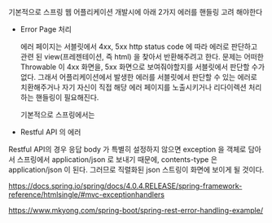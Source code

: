 기본적으로 스프링 웹 어플리케이션 개발시에 아래 2가지 에러를 핸들링 고려 해야한다

- Error Page 처리

    에러 페이지는 서블릿에서 4xx, 5xx http status code 에 따라 에러로 판단하고 관련 된 view(프레젠테이션, 즉 html) 을 찾아서 반환해주려고 한다. 문제는 어떠한 Throwable 이 4xx 화면을, 5xx 화면으로 보여줘야할지를 서블릿에서 판단할 수가 없다. 그래서 어플리케이션에서 발생한 에러를 서블릿에서 판단할 수 있는 에러로 치환해주거나 자기 자신이 직접 해당 에러 페이지를 노출시키거나 리다이렉션 처리하는 핸들링이 필요해진다.

    기본적으로 스프링에서는 

- Restful API 의 에러

Restful API의 경우 응답 body 가 특별히 설정하지 않으면 exception 을 객체로 담아서 스프링에서 application/json  로 보내기 때문에, contents-type 은 application/json 이 된다. 그러므로 직렬화된 json 스트링이 화면에 보이게 될 것이다.




https://docs.spring.io/spring/docs/4.0.4.RELEASE/spring-framework-reference/htmlsingle/#mvc-exceptionhandlers

https://www.mkyong.com/spring-boot/spring-rest-error-handling-example/

